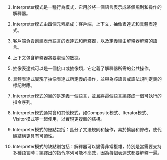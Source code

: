 

1. Interpreter模式是一種行為模式，它用於將一個語言表示成某個規則和操作的解釋器。

2. Interpreter模式由四個元素組成：客戶端，上下文，抽像表達式和具體表達式。

3. 客戶端負責創建表示語言的表達式和解釋器，以及定義經由解釋器解釋的語言。

4. 上下文包含解釋器將要處理的數據。

5. 抽像表達式可以是一個接口或抽像類，它定義了解釋器所需的公共操作。

6. 具體表達式實現了抽像表達式所定義的操作，並與為該語言或語法規則定義的標記對應。

7. Interpreter模式的目的是定義一個語言，並且將這個語言編譯成一個可執行的指令序列。

8. Interpreter模式通常會和其他模式，如Composite模式、Iterator模式、Visitor模式等一起使用，以實現更複雜的結構。

9. Interpreter模式的優點包括：區分了文法規則和操作，易於擴展和修改，使代碼結構更具有可讀性。

10. Interpreter模式的缺點則包括：解釋器可以變得非常複雜，特別是當需要支持多種語言時；編譯出的指令序列可能不高效，因為每個表達式都要解釋一遍。